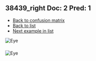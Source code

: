 ## 38439_right Doc: 2 Pred: 1
- [Back to confusion matrix](https://github.com/juliandewit/kaggle_retinopathy/blob/master/matrix.md)
- [Back to list](https://github.com/juliandewit/kaggle_retinopathy/blob/master/lists/21/list.md)
- [Next example in list](https://github.com/juliandewit/kaggle_retinopathy/blob/master/lists/21/38/38553_left.md)

![Eye](https://retinopaty.blob.core.windows.net/size1024/38439_right_2.jpeg)

### 

![Eye]()
